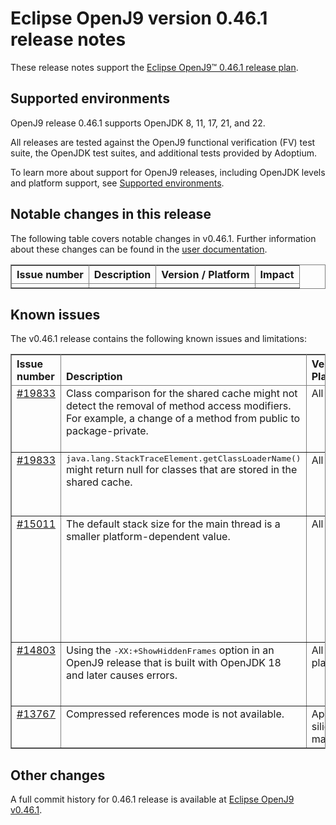 <!--
* Copyright (c) 2024 IBM Corp. and others
*
* This program and the accompanying materials are made
* available under the terms of the Eclipse Public License 2.0
* which accompanies this distribution and is available at
* https://www.eclipse.org/legal/epl-2.0/ or the Apache
* License, Version 2.0 which accompanies this distribution and
* is available at https://www.apache.org/licenses/LICENSE-2.0.
*
* This Source Code may also be made available under the
* following Secondary Licenses when the conditions for such
* availability set forth in the Eclipse Public License, v. 2.0
* are satisfied: GNU General Public License, version 2 with
* the GNU Classpath Exception [1] and GNU General Public
* License, version 2 with the OpenJDK Assembly Exception [2].
*
* [1] https://www.gnu.org/software/classpath/license.html
* [2] https://openjdk.org/legal/assembly-exception.html
*
* SPDX-License-Identifier: EPL-2.0 OR Apache-2.0 OR GPL-2.0-only WITH Classpath-exception-2.0 OR GPL-2.0-only WITH OpenJDK-assembly-exception-1.0
-->

# Eclipse OpenJ9 version 0.46.1 release notes

These release notes support the [Eclipse OpenJ9&trade; 0.46.1 release plan](https://projects.eclipse.org/projects/technology.openj9/releases/0.46.1/plan).

## Supported environments

OpenJ9 release 0.46.1 supports OpenJDK 8, 11, 17, 21, and 22.

All releases are tested against the OpenJ9 functional verification (FV) test suite, the OpenJDK test suites, and additional tests provided by Adoptium.

To learn more about support for OpenJ9 releases, including OpenJDK levels and platform support, see [Supported environments](https://eclipse.org/openj9/docs/openj9_support/index.html).

## Notable changes in this release

The following table covers notable changes in v0.46.1. Further information about these changes can be found in the [user documentation](https://www.eclipse.org/openj9/docs/version0.46.1/).

<table cellpadding="4" cellspacing="0" summary="" width="100%" rules="all" frame="border" border="1"><thead align="left">
<tr>
<th valign="bottom">Issue number</th>
<th valign="bottom">Description</th>
<th valign="bottom">Version / Platform</th>
<th valign="bottom">Impact</th>
</tr>
</thead>
<tbody>

<tr>
<td valign="top">
 </td>
<td valign="top"> </td>
<td valign="top"> </td>
<td valign="top"> </td>
</tr>

</tbody>
</table>

## Known issues

The v0.46.1 release contains the following known issues and limitations:

<table cellpadding="4" cellspacing="0" summary="" width="100%" rules="all" frame="border" border="1">
<thead align="left">
<tr>
<th valign="bottom">Issue number</th>
<th valign="bottom">Description</th>
<th valign="bottom">Version / Platform</th>
<th valign="bottom">Impact</th>
<th valign="bottom">Workaround</th>
</tr>
</thead>

<tbody>

<tr>
<td valign="top"><a href="https://github.com/eclipse-openj9/openj9/pull/19833">#19833</a></td>
<td valign="top">Class comparison for the shared cache might not detect the removal of method access modifiers. For example, a change of a method from public to package-private.</td>
<td valign="top">All</td>
<td valign="top">If you ran your application with the <tt>-XX:+ShareOrphans</tt> option, then recompiled classes after removing the method access modifier and reran with the <tt>-XX:+ShareOrphans</tt> option, the old version of the class might still be used.</td>
<td valign="top">Remove the <tt>-XX:+ShareOrphans</tt> option and rerun.</td>
</tr>

<tr>
<td valign="top"><a href="https://github.com/eclipse-openj9/openj9/pull/19833">#19833</a></td>
<td valign="top"><tt>java.lang.StackTraceElement.getClassLoaderName()</tt> might return null for classes that are stored in the shared cache.</td>
<td valign="top">All</td>
<td valign="top">When the <tt>-XX:+ShareOrphans</tt> option is specified, <tt>java.lang.StackTraceElement.getClassLoaderName()</tt> might incorrectly return null on a class loader that has a name. If a class loader has a name, the correct behavior is to return the name.</td>
<td valign="top">Remove the <tt>-XX:+ShareOrphans</tt> option and rerun.</td>
</tr>

<tr>
<td valign="top"><a href="https://github.com/eclipse-openj9/openj9/issues/15011">#15011</a></td>
<td valign="top">The default stack size for the main thread is a smaller platform-dependent value.</td>
<td valign="top">All</td>
<td valign="top">The main thread stack size was 1 MB in releases before 0.32. In the 0.32 release and later it was modified to a smaller
platform-dependent value, the same value as the <tt>-Xmso</tt> setting. The 0.33 release increased the default <tt>-Xmso</tt> stack size
on x64 platforms, but builds with OpenJDK 17 and later also require more stack space to run. These changes might result in a
<tt>java.lang.StackOverflowError: operating system stack overflow</tt>.</td>
<td valign="top">Use <tt>-Xmso</tt> to set the default stack size. See the default value by using <tt>-verbose:sizes</tt>.</td>
</tr>

<tr>
<td valign="top"><a href="https://github.com/eclipse-openj9/openj9/issues/14803">#14803</a></td>
<td valign="top">Using the <tt>-XX:+ShowHiddenFrames</tt> option in an OpenJ9 release that is built with OpenJDK 18 and later causes errors.</td>
<td valign="top">All platforms</td>
<td valign="top">Wrong exception might be thrown when using the Reflection API.</td>
<td valign="top">Avoid using the <tt>-XX:+ShowHiddenFrames</tt> option with OpenJDK 18 and later.</td>
</tr>

<tr>
<td valign="top"><a href="https://github.com/eclipse-openj9/openj9/issues/13767">#13767</a></td>
<td valign="top">Compressed references mode is not available.</td>
<td valign="top">Apple silicon macOS</td>
<td valign="top">You can use only the large heap (non-compressed references) mode.</td>
<td valign="top">None</td>
</tr>

</tbody>
</table>

## Other changes

A full commit history for 0.46.1 release is available at [Eclipse OpenJ9 v0.46.1](https://github.com/eclipse-openj9/openj9/releases/tag/openj9-0.46.1).
